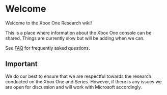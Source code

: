 <!-- TITLE: Home -->
<!-- SUBTITLE: Welcome to this wiki! -->

# Welcome
Welcome to the Xbox One Research wiki\!

This is a place where information about the Xbox One console can be
shared. Things are currently slow but will be adding when we can.

See [FAQ](faq.md) for frequently asked questions.


## Important

We do our best to ensure that we are respectful towards the research
conducted on the Xbox One and Series. However, if there is any issues we are open
for discussion and will work with Microsoft accordingly.
